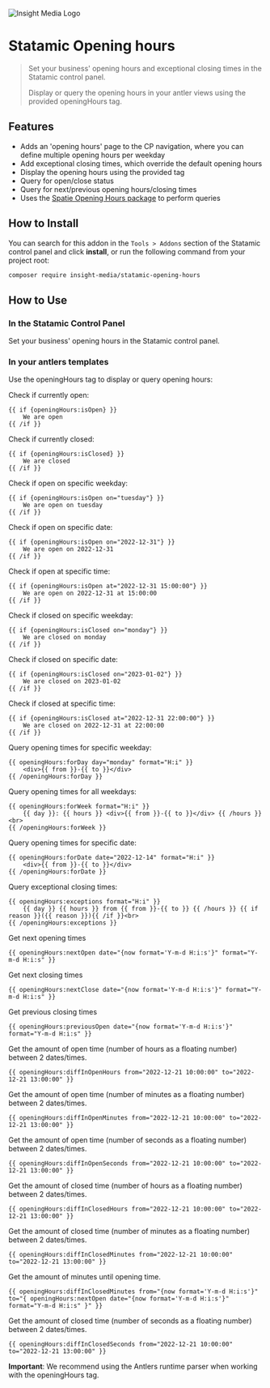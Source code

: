 <br>
<picture>
  <source media="(prefers-color-scheme: dark)" srcset="https://insight-media.be/images/gh/logo-dark.svg">
  <img alt="Insight Media Logo" src="https://insight-media.be/images/gh/logo-light.svg">
</picture>

# Statamic Opening hours

> Set your business' opening hours and exceptional closing times in the Statamic control panel.
>
> Display or query the opening hours in your antler views using the provided openingHours tag.

## Features

- Adds an 'opening hours' page to the CP navigation, where you can define multiple opening hours per weekday
- Add exceptional closing times, which override the default opening hours
- Display the opening hours using the provided tag
- Query for open/close status
- Query for next/previous opening hours/closing times
- Uses the [Spatie Opening Hours package](https://github.com/spatie/opening-hours) to perform queries

## How to Install

You can search for this addon in the `Tools > Addons` section of the Statamic control panel and click **install**, or run the following command from your project root:

``` bash
composer require insight-media/statamic-opening-hours
```

## How to Use

### In the Statamic Control Panel

Set your business' opening hours in the Statamic control panel.

### In your antlers templates

Use the openingHours tag to display or query opening hours:

Check if currently open:
``` antlers
{{ if {openingHours:isOpen} }}
    We are open
{{ /if }}
```

Check if currently closed:
``` antlers
{{ if {openingHours:isClosed} }}
    We are closed
{{ /if }}
```

Check if open on specific weekday:
``` antlers
{{ if {openingHours:isOpen on="tuesday"} }}
    We are open on tuesday
{{ /if }}
```

Check if open on specific date:
``` antlers
{{ if {openingHours:isOpen on="2022-12-31"} }}
    We are open on 2022-12-31
{{ /if }}
```

Check if open at specific time:
``` antlers
{{ if {openingHours:isOpen at="2022-12-31 15:00:00"} }}
    We are open on 2022-12-31 at 15:00:00
{{ /if }}
```

Check if closed on specific weekday:
``` antlers
{{ if {openingHours:isClosed on="monday"} }}
    We are closed on monday
{{ /if }}
```

Check if closed on specific date:
``` antlers
{{ if {openingHours:isClosed on="2023-01-02"} }}
    We are closed on 2023-01-02
{{ /if }}
```

Check if closed at specific time:
``` antlers
{{ if {openingHours:isClosed at="2022-12-31 22:00:00"} }}
    We are closed on 2022-12-31 at 22:00:00
{{ /if }}
```

Query opening times for specific weekday:
``` antlers
{{ openingHours:forDay day="monday" format="H:i" }} 
    <div>{{ from }}-{{ to }}</div> 
{{ /openingHours:forDay }}
```

Query opening times for all weekdays:
``` antlers
{{ openingHours:forWeek format="H:i" }}
    {{ day }}: {{ hours }} <div>{{ from }}-{{ to }}</div> {{ /hours }}<br>
{{ /openingHours:forWeek }}
 ```

Query opening times for specific date:
``` antlers
{{ openingHours:forDate date="2022-12-14" format="H:i" }}
    <div>{{ from }}-{{ to }}</div> 
{{ /openingHours:forDate }}
 ```

Query exceptional closing times:
``` antlers
{{ openingHours:exceptions format="H:i" }}
    {{ day }} {{ hours }} from {{ from }}-{{ to }} {{ /hours }} {{ if reason }}({{ reason }}){{ /if }}<br>
{{ /openingHours:exceptions }}
 ```

Get next opening times
``` antlers
{{ openingHours:nextOpen date="{now format='Y-m-d H:i:s'}" format="Y-m-d H:i:s" }}
```

Get next closing times
``` antlers
{{ openingHours:nextClose date="{now format='Y-m-d H:i:s'}" format="Y-m-d H:i:s" }}
```

Get previous closing times
``` antlers
{{ openingHours:previousOpen date="{now format='Y-m-d H:i:s'}" format="Y-m-d H:i:s" }}
```

Get the amount of open time (number of hours as a floating number) between 2 dates/times.
``` antlers
{{ openingHours:diffInOpenHours from="2022-12-21 10:00:00" to="2022-12-21 13:00:00" }}
```

Get the amount of open time (number of minutes as a floating number) between 2 dates/times.
``` antlers
{{ openingHours:diffInOpenMinutes from="2022-12-21 10:00:00" to="2022-12-21 13:00:00" }}
```

Get the amount of open time (number of seconds as a floating number) between 2 dates/times.
``` antlers
{{ openingHours:diffInOpenSeconds from="2022-12-21 10:00:00" to="2022-12-21 13:00:00" }}
```

Get the amount of closed time (number of hours as a floating number) between 2 dates/times.
``` antlers
{{ openingHours:diffInClosedHours from="2022-12-21 10:00:00" to="2022-12-21 13:00:00" }}
```

Get the amount of closed time (number of minutes as a floating number) between 2 dates/times.
``` antlers
{{ openingHours:diffInClosedMinutes from="2022-12-21 10:00:00" to="2022-12-21 13:00:00" }}
```

Get the amount of minutes until opening time.
``` antlers
{{ openingHours:diffInClosedMinutes from="{now format='Y-m-d H:i:s'}" to="{ openingHours:nextOpen date="{now format='Y-m-d H:i:s'}" format="Y-m-d H:i:s" }" }}
```

Get the amount of closed time (number of seconds as a floating number) between 2 dates/times.
``` antlers
{{ openingHours:diffInClosedSeconds from="2022-12-21 10:00:00" to="2022-12-21 13:00:00" }}
```

**Important**: We recommend using the Antlers runtime parser when working with the openingHours tag.
